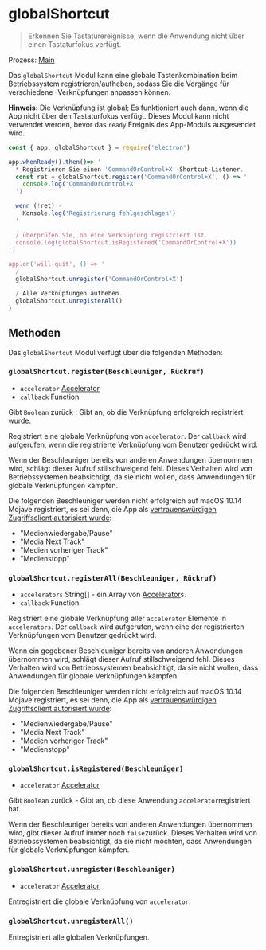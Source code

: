 # globalShortcut

> Erkennen Sie Tastaturereignisse, wenn die Anwendung nicht über einen Tastaturfokus verfügt.

Prozess: [Main](../glossary.md#main-process)

Das `globalShortcut` Modul kann eine globale Tastenkombination beim Betriebssystem registrieren/aufheben, sodass Sie die Vorgänge für verschiedene -Verknüpfungen anpassen können.

**Hinweis:** Die Verknüpfung ist global; Es funktioniert auch dann, wenn die App nicht über den Tastaturfokus verfügt. Dieses Modul kann nicht verwendet werden, bevor das `ready` Ereignis des App-Moduls ausgesendet wird.

```javascript
const { app, globalShortcut } = require('electron')

app.whenReady().then()=> '
  * Registrieren Sie einen 'CommandOrControl+X'-Shortcut-Listener.
  const ret = globalShortcut.register('CommandOrControl+X', () => '
    console.log('CommandOrControl+X'
  ')

  wenn (!ret) -
    Konsole.log('Registrierung fehlgeschlagen')
  '

  / überprüfen Sie, ob eine Verknüpfung registriert ist.
  console.log(globalShortcut.isRegistered('CommandOrControl+X'))
')

app.on('will-quit', () => '
  /
  globalShortcut.unregister('CommandOrControl+X')

  / Alle Verknüpfungen aufheben.
  globalShortcut.unregisterAll()
)
```

## Methoden

Das `globalShortcut` Modul verfügt über die folgenden Methoden:

### `globalShortcut.register(Beschleuniger, Rückruf)`

* `accelerator` [Accelerator](accelerator.md)
* `callback` Function

Gibt `Boolean` zurück : Gibt an, ob die Verknüpfung erfolgreich registriert wurde.

Registriert eine globale Verknüpfung von `accelerator`. Der `callback` wird aufgerufen, wenn die registrierte Verknüpfung vom Benutzer gedrückt wird.

Wenn der Beschleuniger bereits von anderen Anwendungen übernommen wird, schlägt dieser Aufruf stillschweigend fehl. Dieses Verhalten wird von Betriebssystemen beabsichtigt, da sie nicht wollen, dass Anwendungen für globale Verknüpfungen kämpfen.

Die folgenden Beschleuniger werden nicht erfolgreich auf macOS 10.14 Mojave registriert, es sei denn, die App als [vertrauenswürdigen Zugriffsclient autorisiert wurde](https://developer.apple.com/library/archive/documentation/Accessibility/Conceptual/AccessibilityMacOSX/OSXAXTestingApps.html):

* "Medienwiedergabe/Pause"
* "Media Next Track"
* "Medien vorheriger Track"
* "Medienstopp"

### `globalShortcut.registerAll(Beschleuniger, Rückruf)`

* `accelerators` String[] - ein Array von [Accelerator](accelerator.md)s.
* `callback` Function

Registriert eine globale Verknüpfung aller `accelerator` Elemente in `accelerators`. Der `callback` wird aufgerufen, wenn eine der registrierten Verknüpfungen vom Benutzer gedrückt wird.

Wenn ein gegebener Beschleuniger bereits von anderen Anwendungen übernommen wird, schlägt dieser Aufruf stillschweigend fehl. Dieses Verhalten wird von Betriebssystemen beabsichtigt, da sie nicht wollen, dass Anwendungen für globale Verknüpfungen kämpfen.

Die folgenden Beschleuniger werden nicht erfolgreich auf macOS 10.14 Mojave registriert, es sei denn, die App als [vertrauenswürdigen Zugriffsclient autorisiert wurde](https://developer.apple.com/library/archive/documentation/Accessibility/Conceptual/AccessibilityMacOSX/OSXAXTestingApps.html):

* "Medienwiedergabe/Pause"
* "Media Next Track"
* "Medien vorheriger Track"
* "Medienstopp"

### `globalShortcut.isRegistered(Beschleuniger)`

* `accelerator` [Accelerator](accelerator.md)

Gibt `Boolean` zurück - Gibt an, ob diese Anwendung `accelerator`registriert hat.

Wenn der Beschleuniger bereits von anderen Anwendungen übernommen wird, gibt dieser Aufruf immer noch `false`zurück. Dieses Verhalten wird von Betriebssystemen beabsichtigt, da sie nicht möchten, dass Anwendungen für globale Verknüpfungen kämpfen.

### `globalShortcut.unregister(Beschleuniger)`

* `accelerator` [Accelerator](accelerator.md)

Entregistriert die globale Verknüpfung von `accelerator`.

### `globalShortcut.unregisterAll()`

Entregistriert alle globalen Verknüpfungen.
